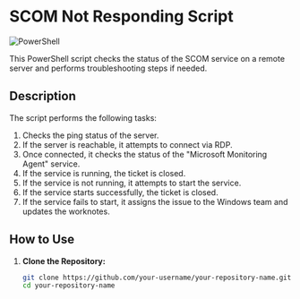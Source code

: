 # SCOM Not Responding Script

![PowerShell](https://img.shields.io/badge/language-PowerShell-blue.svg)

This PowerShell script checks the status of the SCOM service on a remote server and performs troubleshooting steps if needed.

## Description

The script performs the following tasks:
1. Checks the ping status of the server.
2. If the server is reachable, it attempts to connect via RDP.
3. Once connected, it checks the status of the "Microsoft Monitoring Agent" service.
4. If the service is running, the ticket is closed.
5. If the service is not running, it attempts to start the service.
6. If the service starts successfully, the ticket is closed.
7. If the service fails to start, it assigns the issue to the Windows team and updates the worknotes.

## How to Use

1. **Clone the Repository:**
   ```sh
   git clone https://github.com/your-username/your-repository-name.git
   cd your-repository-name
